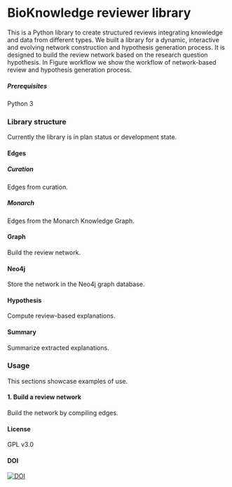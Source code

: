 # BioKnowledge reviewer library
This is a Python library to create structured reviews integrating knowledge and data from different types. We built a library for a dynamic, interactive and evolving network construction and hypothesis generation process. It is designed to build the review network based on the research question hypothesis. In Figure workflow we show the workflow of network-based review and hypothesis generation process. 

##### Prerequisites
Python 3


### Library structure
Currently the library is in plan status or development state.

#### Edges
##### Curation
Edges from curation.

##### Monarch
Edges from the Monarch Knowledge Graph.

#### Graph
Build the review network.

#### Neo4j
Store the network in the Neo4j graph database.

#### Hypothesis
Compute review-based explanations.

#### Summary
Summarize extracted explanations.


### Usage
This sections showcase examples of use.

#### 1. Build a review network
Build the network by compiling edges.

#### License
GPL v3.0

#### DOI
[![DOI](https://zenodo.org/badge/132827298.svg)](https://zenodo.org/badge/latestdoi/132827298)
